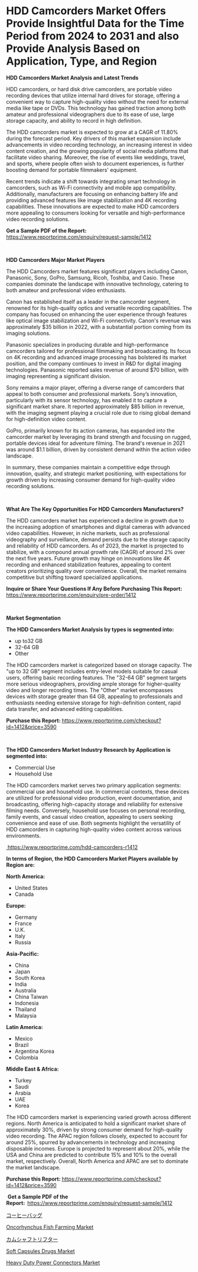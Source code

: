 <p><h1>HDD Camcorders Market Offers Provide Insightful Data for the Time Period from 2024 to 2031 and also Provide Analysis Based on Application, Type, and Region</h1></p><p><strong>HDD Camcorders Market Analysis and Latest Trends</strong></p>
<p><p>HDD camcorders, or hard disk drive camcorders, are portable video recording devices that utilize internal hard drives for storage, offering a convenient way to capture high-quality video without the need for external media like tape or DVDs. This technology has gained traction among both amateur and professional videographers due to its ease of use, large storage capacity, and ability to record in high definition.</p><p>The HDD camcorders market is expected to grow at a CAGR of 11.80% during the forecast period. Key drivers of this market expansion include advancements in video recording technology, an increasing interest in video content creation, and the growing popularity of social media platforms that facilitate video sharing. Moreover, the rise of events like weddings, travel, and sports, where people often wish to document experiences, is further boosting demand for portable filmmakers' equipment.</p><p>Recent trends indicate a shift towards integrating smart technology in camcorders, such as Wi-Fi connectivity and mobile app compatibility. Additionally, manufacturers are focusing on enhancing battery life and providing advanced features like image stabilization and 4K recording capabilities. These innovations are expected to make HDD camcorders more appealing to consumers looking for versatile and high-performance video recording solutions.</p></p>
<p><strong>Get a Sample PDF of the Report:&nbsp;</strong> <a href="https://www.reportprime.com/enquiry/request-sample/1412">https://www.reportprime.com/enquiry/request-sample/1412</a></p>
<p>&nbsp;</p>
<p><strong>HDD Camcorders Major Market Players</strong></p>
<p><p>The HDD Camcorders market features significant players including Canon, Panasonic, Sony, GoPro, Samsung, Ricoh, Toshiba, and Casio. These companies dominate the landscape with innovative technology, catering to both amateur and professional video enthusiasts.</p><p>Canon has established itself as a leader in the camcorder segment, renowned for its high-quality optics and versatile recording capabilities. The company has focused on enhancing the user experience through features like optical image stabilization and Wi-Fi connectivity. Canon's revenue was approximately $35 billion in 2022, with a substantial portion coming from its imaging solutions.</p><p>Panasonic specializes in producing durable and high-performance camcorders tailored for professional filmmaking and broadcasting. Its focus on 4K recording and advanced image processing has bolstered its market position, and the company continues to invest in R&D for digital imaging technologies. Panasonic reported sales revenue of around $70 billion, with imaging representing a significant division.</p><p>Sony remains a major player, offering a diverse range of camcorders that appeal to both consumer and professional markets. Sony’s innovation, particularly with its sensor technology, has enabled it to capture a significant market share. It reported approximately $85 billion in revenue, with the imaging segment playing a crucial role due to rising global demand for high-definition video content.</p><p>GoPro, primarily known for its action cameras, has expanded into the camcorder market by leveraging its brand strength and focusing on rugged, portable devices ideal for adventure filming. The brand's revenue in 2021 was around $1.1 billion, driven by consistent demand within the action video landscape.</p><p>In summary, these companies maintain a competitive edge through innovation, quality, and strategic market positioning, with expectations for growth driven by increasing consumer demand for high-quality video recording solutions.</p></p>
<p>&nbsp;</p>
<p><strong>What Are The Key Opportunities For HDD Camcorders Manufacturers?</strong></p>
<p><p>The HDD camcorders market has experienced a decline in growth due to the increasing adoption of smartphones and digital cameras with advanced video capabilities. However, in niche markets, such as professional videography and surveillance, demand persists due to the storage capacity and reliability of HDD camcorders. As of 2023, the market is projected to stabilize, with a compound annual growth rate (CAGR) of around 2% over the next five years. Future growth may hinge on innovations like 4K recording and enhanced stabilization features, appealing to content creators prioritizing quality over convenience. Overall, the market remains competitive but shifting toward specialized applications.</p></p>
<p><strong>Inquire or Share Your Questions If Any Before Purchasing This Report:</strong> <a href="https://www.reportprime.com/enquiry/pre-order/1412">https://www.reportprime.com/enquiry/pre-order/1412</a></p>
<p>&nbsp;</p>
<p><strong>Market Segmentation</strong></p>
<p><strong>The HDD Camcorders Market Analysis by types is segmented into:</strong></p>
<p><ul><li>up to32 GB</li><li>32-64 GB</li><li>Other</li></ul></p>
<p><p>The HDD camcorders market is categorized based on storage capacity. The "up to 32 GB" segment includes entry-level models suitable for casual users, offering basic recording features. The "32-64 GB" segment targets more serious videographers, providing ample storage for higher-quality video and longer recording times. The "Other" market encompasses devices with storage greater than 64 GB, appealing to professionals and enthusiasts needing extensive storage for high-definition content, rapid data transfer, and advanced editing capabilities.</p></p>
<p><strong>Purchase this Report:&nbsp;</strong><a href="https://www.reportprime.com/checkout?id=1412&price=3590">https://www.reportprime.com/checkout?id=1412&price=3590</a></p>
<p>&nbsp;</p>
<p><strong>The HDD Camcorders Market Industry Research by Application is segmented into:</strong></p>
<p><ul><li>Commercial Use</li><li>Household Use</li></ul></p>
<p><p>The HDD camcorders market serves two primary application segments: commercial use and household use. In commercial contexts, these devices are utilized for professional video production, event documentation, and broadcasting, offering high-capacity storage and reliability for extensive filming needs. Conversely, household use focuses on personal recording, family events, and casual video creation, appealing to users seeking convenience and ease of use. Both segments highlight the versatility of HDD camcorders in capturing high-quality video content across various environments.</p></p>
<p><a href="https://www.reportprime.com/hdd-camcorders-r1412">&nbsp;https://www.reportprime.com/hdd-camcorders-r1412</a></p>
<p><strong>In terms of Region, the HDD Camcorders Market Players available by Region are:</strong></p>
<p>
    <p> <strong> North America: </strong>
        <ul>
            <li>United States</li>
            <li>Canada</li>
        </ul>
        </p> 
    <p> <strong> Europe: </strong>
        <ul>
            <li>Germany</li>
            <li>France</li>
            <li>U.K.</li>
            <li>Italy</li>
            <li>Russia</li>
        </ul>
        </p> 
    <p> <strong> Asia-Pacific: </strong>
        <ul>
            <li>China</li>
            <li>Japan</li>
            <li>South Korea</li>
            <li>India</li>
            <li>Australia</li>
            <li>China Taiwan</li>
            <li>Indonesia</li>
            <li>Thailand</li>
            <li>Malaysia</li>
        </ul>
        </p> 
    <p> <strong> Latin America: </strong>
        <ul>
            <li>Mexico</li>
            <li>Brazil</li>
            <li>Argentina Korea</li>
            <li>Colombia</li>
        </ul>
        </p> 
    <p> <strong> Middle East & Africa: </strong>
        <ul>
            <li>Turkey</li>
            <li>Saudi</li>
            <li>Arabia</li>
            <li>UAE</li>
            <li>Korea</li>
        </ul>
    </p>
    </p>
<p><p>The HDD camcorders market is experiencing varied growth across different regions. North America is anticipated to hold a significant market share of approximately 30%, driven by strong consumer demand for high-quality video recording. The APAC region follows closely, expected to account for around 25%, spurred by advancements in technology and increasing disposable incomes. Europe is projected to represent about 20%, while the USA and China are predicted to contribute 15% and 10% to the overall market, respectively. Overall, North America and APAC are set to dominate the market landscape.</p></p>
<p><strong>Purchase this Report: </strong><a href="https://www.reportprime.com/checkout?id=1412&price=3590">https://www.reportprime.com/checkout?id=1412&price=3590</a></p>
<p>&nbsp;<strong>Get a Sample PDF of the Report:&nbsp;&nbsp;</strong><a href="https://www.reportprime.com/enquiry/request-sample/1412">https://www.reportprime.com/enquiry/request-sample/1412</a></p>
<p><strong></strong></p>
<p><p><a href="https://medium.com/@reyeshowell655/%E3%82%B3%E3%83%BC%E3%83%92%E3%83%BC%E3%83%90%E3%83%83%E3%82%B0%E5%B8%82%E5%A0%B4-2024%E5%B9%B4%E3%81%8B%E3%82%892031%E5%B9%B4%E3%81%BE%E3%81%A7%E3%81%AE%E4%B8%96%E7%95%8C%E5%B8%82%E5%A0%B4%E5%8B%95%E5%90%91%E3%81%A8%E8%B2%A9%E5%A3%B2%E3%83%88%E3%83%AC%E3%83%B3%E3%83%89-49140ec0f7fd">コーヒーバッグ</a></p><p><a href="https://medium.com/@nathalelly87957/oncorhynchus-fish-farming-market-evolution-global-trends-and-regional-dynamics-2024-2031-70173365484f">Oncorhynchus Fish Farming Market</a></p><p><a href="https://medium.com/@reyeshowell655/%E3%82%AB%E3%83%A0%E3%82%B7%E3%83%A3%E3%83%95%E3%83%88%E3%83%AA%E3%83%95%E3%82%BF%E3%83%BC%E5%B8%82%E5%A0%B4%E3%81%AE%E6%B4%9E%E5%AF%9F-%E5%B8%82%E5%A0%B4%E3%83%97%E3%83%AC%E3%83%BC%E3%83%A4%E3%83%BC-%E5%B8%82%E5%A0%B4%E8%A6%8F%E6%A8%A1-%E5%9C%B0%E7%90%86%E7%9A%84%E5%9C%B0%E5%9F%9F-%E3%81%8A%E3%82%88%E3%81%B3%E4%BA%88%E6%B8%AC-2024-2031-c42b433cae99">カムシャフトリフター</a></p><p><a href="https://medium.com/@nathan.skinner8798456/what-innovations-and-market-trends-are-shaping-the-soft-capsules-drugs-market-2794d9fd3f3f">Soft Capsules Drugs Market</a></p><p><a href="https://github.com/arionmp/Market-Research-Report-List-5/blob/main/heavy-duty-power-connectors-market.md">Heavy Duty Power Connectors Market</a></p></p>